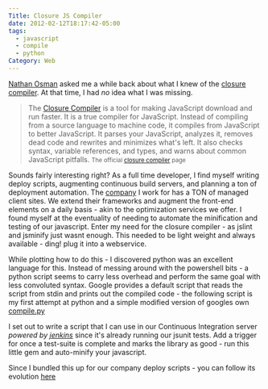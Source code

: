```yaml
---
Title: Closure JS Compiler
date: 2012-02-12T18:17:42-05:00
tags:
  - javascript
  - compile
  - python
Category: Web
---
```


[Nathan Osman](https://plus.google.com/109692134350783862945) asked me a while back about what I knew of the [closure compiler](http://code.google.com/closure/compiler/). At that time, I had _no_ idea what I was missing.

>The [Closure Compiler](http://code.google.com/closure/compiler/) is a tool for making JavaScript download and run faster. It is a true compiler for JavaScript. Instead of compiling from a source language to machine code, it compiles from JavaScript to better JavaScript. It parses your JavaScript, analyzes it, removes dead code and rewrites and minimizes what's left. It also checks syntax, variable references, and types, and warns about common JavaScript pitfalls.
><small>The official [closure compiler](http://code.google.com/closure/compiler/) page</small>

<!-- more -->

Sounds fairly interesting right? As a full time developer, I find myself writing deploy scripts, augmenting continuous build servers, and planning a ton of deployment automation. The [company](http://www.level-interactive.com) I work for has a TON of managed client sites. We extend their frameworks and augment the front-end elements on a daily basis - akin to the optimization services we offer. I found myself at the eventuality of needing to automate the minification and testing of our javascript. Enter my need for the closure compiler - as jslint and jsminify just wasnt enough. This needed to be light weight and always available - ding! plug it into a webservice.

While plotting how to do this - I discovered python was an excellent language for this. Instead of messing around with the powershell bits - a python script seems to carry less overhead and perform the same goal with less convoluted syntax. Google provides a default script that reads the script from stdin and prints out the compiled code - the following script is my first attempt at python and a simple modified version of googles own [compile.py](http://code.google.com/closure/compiler/docs/api-tutorial1.html)

I set out to write a script that I can use in our Continuous Integration server *powered by [jenkins](http://jenkins-ci.org/)* since it's already running our jsunit tests. Add a trigger for once a test-suite is complete and marks the library as good - run this little gem and auto-minify your javascript.

<script type="text/javascript" src="http://gist.github.com/1812994.js"></script>


Since I bundled this up for our company deploy scripts - you can follow its evolution [here](https://github.com/University-Bound/UBound-Utility)
